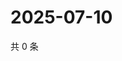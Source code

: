 # 2025-07-10

共 0 条

<!-- BEGIN ZHIHUVIDEO -->
<!-- 最后更新时间 Thu Jul 10 2025 10:49:53 GMT+0800 (China Standard Time) -->

<!-- END ZHIHUVIDEO -->
